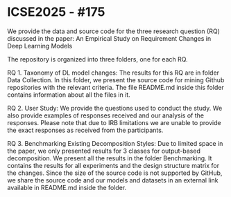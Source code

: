 # ICSE2025 - #175

We provide the data and source code for the three research question (RQ) discussed in the paper: An Empirical Study on Requirement Changes in
Deep Learning Models

The repository is organized into three folders, one for each RQ.

RQ 1. Taxonomy of DL model changes: The results for this RQ are in folder Data Collection. In this folder, we present the source code for mining Github repositories with the relevant criteria. The file README.md inside this folder contains information about all the files in it.

RQ 2. User Study: We provide the questions used to conduct the study. We also provide examples of responses received and our analysis of the responses. Please note that due to IRB limitations we are unable to provide the exact responses as received from the participants.

RQ 3. Benchmarking Existing Decomposition Styles: Due to limited space in the paper, we only presented results for 3 classes for output-based decomposition. We present all the results in the folder Benchmarking. It contains the results for all experiments and the design structure matrix for the changes. Since the size of the source code is not supported by GitHub, we share the source code and our models and datasets in an external link available in README.md inside the folder.
